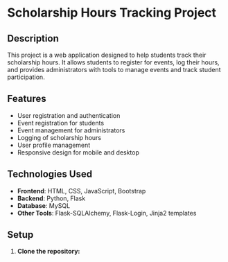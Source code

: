 
# Scholarship Hours Tracking Project

## Description
This project is a web application designed to help students track their scholarship hours. It allows students to register for events, log their hours, and provides administrators with tools to manage events and track student participation.

## Features
- User registration and authentication
- Event registration for students
- Event management for administrators
- Logging of scholarship hours
- User profile management
- Responsive design for mobile and desktop

## Technologies Used
- **Frontend**: HTML, CSS, JavaScript, Bootstrap
- **Backend**: Python, Flask
- **Database**: MySQL
- **Other Tools**: Flask-SQLAlchemy, Flask-Login, Jinja2 templates

## Setup
1. **Clone the repository:**
